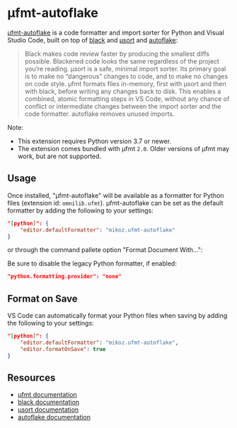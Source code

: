 # µfmt-autoflake

[µfmt-autoflake][] is a code formatter and import sorter for Python and Visual Studio Code,
built on top of [black][] and [µsort][] and [autoflake][]:

> Black makes code review faster by producing the smallest diffs possible.
  Blackened code looks the same regardless of the project you’re reading.
> μsort is a safe, minimal import sorter. Its primary goal is to make no “dangerous”
  changes to code, and to make no changes on code style.
> µfmt formats files in-memory, first with µsort and then with black, before
writing any changes back to disk. This enables a combined, atomic formatting steps in
VS Code, without any chance of conflict or intermediate changes between the import
sorter and the code formatter.
> autoflake removes unused imports.

Note:

- This extension requires Python version 3.7 or newer.
- The extension comes bundled with µfmt `2.0`.
  Older versions of µfmt may work, but are not supported.

## Usage

Once installed, "µfmt-autoflake" will be available as a formatter for Python files
(extension id: `omnilib.ufmt`).
µfmt-autoflake can be set as the default formatter by adding the following to your settings:

```json
"[python]": {
    "editor.defaultFormatter": "mikoz.ufmt-autoflake"
}
```

or through the command pallete option "Format Document With...":

Be sure to disable the legacy Python formatter, if enabled:

```json
"python.formatting.provider": "none"
```

## Format on Save

VS Code can automatically format your Python files when saving by adding the following
to your settings:

```json
"[python]": {
    "editor.defaultFormatter": "mikoz.ufmt-autoflake",
    "editor.formatOnSave": true
}
```

## Resources

- [µfmt documentation][µfmt]
- [black documentation][black]
- [µsort documentation][µsort]
- [autoflake documentation][autoflake]

[black]: https://black.rtfd.io
[µsort]: https://usort.rtfd.io
[µfmt]: https://ufmt.omnilib.dev
[autoflake]: https://github.com/PyCQA/autoflake
[µfmt-autoflake]: https://github.com/34j/vscode-ufmt-autoflake